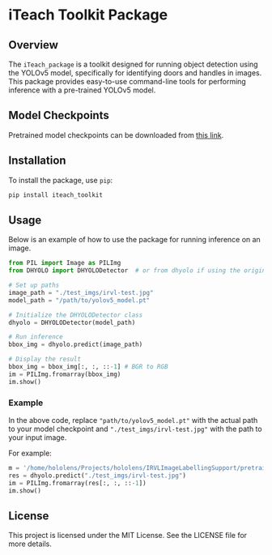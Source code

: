 
# iTeach Toolkit Package

## Overview

The `iTeach_package` is a toolkit designed for running object detection using the YOLOv5 model, specifically for identifying doors and handles in images. This package provides easy-to-use command-line tools for performing inference with a pre-trained YOLOv5 model.

## Model Checkpoints

Pretrained model checkpoints can be downloaded from [this link](https://utdallas.box.com/v/DHYOLO-Pretrained-Checkpoints).

## Installation

To install the package, use `pip`:

```bash
pip install iteach_toolkit
```

## Usage

Below is an example of how to use the package for running inference on an image.

```python
from PIL import Image as PILImg
from DHYOLO import DHYOLODetector  # or from dhyolo if using the original name

# Set up paths
image_path = "./test_imgs/irvl-test.jpg"
model_path = "/path/to/yolov5_model.pt"

# Initialize the DHYOLODetector class
dhyolo = DHYOLODetector(model_path)

# Run inference
bbox_img = dhyolo.predict(image_path)

# Display the result
bbox_img = bbox_img[:, :, ::-1] # BGR to RGB
im = PILImg.fromarray(bbox_img)
im.show()
```

### Example

In the above code, replace `"path/to/yolov5_model.pt"` with the actual path to your model checkpoint and `"./test_imgs/irvl-test.jpg"` with the path to your input image.

For example:

```python
m = '/home/hololens/Projects/hololens/IRVLImageLabellingSupport/pretrained_ckpt.pt'
res = dhyolo.predict("./test_imgs/irvl-test.jpg")
im = PILImg.fromarray(res[:, :, ::-1])
im.show()
```

## License

This project is licensed under the MIT License. See the LICENSE file for more details.